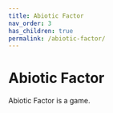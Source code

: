 ```yaml
---
title: Abiotic Factor
nav_order: 3
has_children: true
permalink: /abiotic-factor/
---
```

# Abiotic Factor
Abiotic Factor is a game.